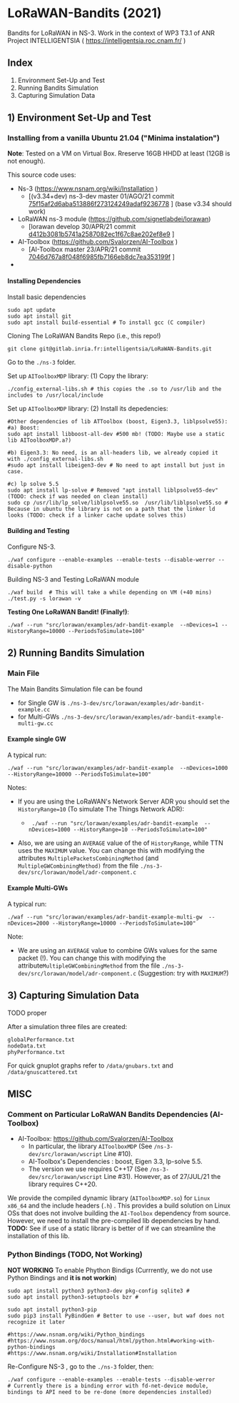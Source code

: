 # LoRaWAN-Bandits (2021)

Bandits for LoRaWAN in  NS-3. Work in the context of WP3 T3.1 of ANR Project INTELLIGENTSIA ( https://intelligentsia.roc.cnam.fr/ )


## Index

 1. Environment Set-Up and Test
 2. Running Bandits Simulation
 2. Capturing Simulation Data


## 1) Environment Set-Up and Test


###  Installing from a vanilla Ubuntu 21.04 ("Minima instalation")

**Note**: Tested on a VM on Virtual Box. Rreserve 16GB HHDD at least (12GB is not enough).

This source code uses:
 * Ns-3 (https://www.nsnam.org/wiki/Installation )
      *  [(v3.34+dev) ns-3-dev master 01/AGO/21 commit [75f15af2d6aba513886f273124249adaf9236778](https://gitlab.com/nsnam/ns-3-dev/-/commit/75f15af2d6aba513886f273124249adaf9236778)    ] (base v3.34 should work)
 * LoRaWAN ns-3 module (https://github.com/signetlabdei/lorawan)
    * [lorawan develop 30/APR/21 commit  [d412b3081b5741a2587082ec1f67c8ae202ef8e9](https://github.com/signetlabdei/lorawan/commit/d412b3081b5741a2587082ec1f67c8ae202ef8e9) ]
 * AI-Toolbox (https://github.com/Svalorzen/AI-Toolbox ) 
   *  [AI-Toolbox master  23/APR/21 commit [7046d767a8f048f6985fb7166eb8dc7ea353199f](https://github.com/Svalorzen/AI-Toolbox/commit/7046d767a8f048f6985fb7166eb8dc7ea353199f) ]
 *

####  Installing Dependencies
Install basic dependencies 
```
sudo apt update
sudo apt install git
sudo apt install build-essential # To install gcc (C compiler)
```

Cloning The LoRaWAN Bandits Repo (i.e., this repo!)
```
git clone git@gitlab.inria.fr:intelligentsia/LoRaWAN-Bandits.git
```

Go to the  `./ns-3` folder. 

Set up  `AIToolboxMDP` library: (1) Copy the library:
```
./config_external-libs.sh # this copies the .so to /usr/lib and the includes to /usr/local/include
```

Set up  `AIToolboxMDP` library: (2) Install its depedencies:
```
#Other dependencies of lib ATToolbox (boost, Eigen3.3, liblpsolve55):
#a) Boost:
sudo apt install libboost-all-dev #500 mb! (TODO: Maybe use a static lib AIToolboxMDP.a?)

#b) Eigen3.3: No need, is an all-headers lib, we already copied it with ./config_external-libs.sh 
#sudo apt install libeigen3-dev # No need to apt install but just in case.

#c) lp solve 5.5
sudo apt install lp-solve # Removed "apt install liblpsolve55-dev" (TODO: check if was needed on clean install)
sudo cp /usr/lib/lp_solve/liblpsolve55.so  /usr/lib/liblpsolve55.so # Because in ubuntu the library is not on a path that the linker ld looks (TODO: check if a linker cache update solves this)
```


####  Building and Testing 

Configure NS-3. 
```
./waf configure --enable-examples --enable-tests --disable-werror --disable-python 
```

Building NS-3 and Testing LoRaWAN module
```
./waf build  # This will take a while depending on VM (+40 mins)
./test.py -s lorawan -v
```

**Testing One LoRaWAN Bandit! (Finally!)**:
```
./waf --run "src/lorawan/examples/adr-bandit-example  --nDevices=1 --HistoryRange=10000 --PeriodsToSimulate=100"
```



## 2) Running Bandits Simulation

###  Main File
The Main Bandits Simulation file can be found
* for Single GW  is `./ns-3-dev/src/lorawan/examples/adr-bandit-example.cc`
* for Multi-GWs  `./ns-3-dev/src/lorawan/examples/adr-bandit-example-multi-gw.cc`

####  Example single GW
A typical run:

`./waf --run "src/lorawan/examples/adr-bandit-example  --nDevices=1000 --HistoryRange=10000 --PeriodsToSimulate=100"`

Notes:

* If you are using the LoRaWAN's Network Server ADR you should set the `HistoryRange=10` (To simulate The Things Network ADR):
     +  ` ./waf --run "src/lorawan/examples/adr-bandit-example  --nDevices=1000 --HistoryRange=10 --PeriodsToSimulate=100"`

* Also, we are using an `AVERAGE` value of the of `HistoryRange`, while TTN uses the `MAXIMUM` value. You can change this with
modifying the attributes `MultiplePacketsCombiningMethod` (and `MultipleGWCombiningMethod)` from the file  `./ns-3-dev/src/lorawan/model/adr-component.c` 



####  Example Multi-GWs
A typical run:

`./waf --run "src/lorawan/examples/adr-bandit-example-multi-gw  --nDevices=2000 --HistoryRange=10000 --PeriodsToSimulate=100"`

Note: 
* We are using an `AVERAGE` value to combine GWs values for the same packet (!). You can change this with
modifying the attribute`MultipleGWCombiningMethod` from the file  `./ns-3-dev/src/lorawan/model/adr-component.c`   (Suggestion: try with `MAXIMUM`?)


## 3) Capturing Simulation Data
TODO proper

After a simulation three files are created:
```
globalPerformance.txt
nodeData.txt
phyPerformance.txt
```

For quick gnuplot graphs refer to `/data/gnubars.txt` and `/data/gnuscattered.txt`

## MISC

###  Comment on Particular LoRaWAN Bandits Dependencies (AI-Toolbox)

* AI-Toolbox: https://github.com/Svalorzen/AI-Toolbox  
   + In particular, the library `AIToolboxMDP` (See `/ns-3-dev/src/lorawan/wscript` Line #10).
   + AI-Toolbox's Dependencies :  boost,  Eigen 3.3, lp-solve 5.5.
   + The version we use requires C++17 (See `/ns-3-dev/src/lorawan/wscript` Line #31). However, as of 27/JUL/21 the library requires C++20.

We provide the compiled dynamic library (`AIToolboxMDP.so`) for `Linux x86_64` and the include headers (`.h`) . This provides a build solution on Linux OSs that does not involve building the `AI-Toolbox` dependency from source. However, we need to install the pre-compiled lib dependencies by hand. **TODO:** See if use of a static library is better of if we can streamline the installation of this lib.


###  Python Bindings (TODO, Not Working)
**NOT WORKING**
To enable Phython Bindigs  (Currrently, we do not use Python Bindings and **it is not workin**)
```
sudo apt install python3 python3-dev pkg-config sqlite3 # 
sudo apt install python3-setuptools bzr # 

sudo apt install python3-pip
sudo pip3 install PyBindGen # Better to use --user, but waf does not recognize it later

#https://www.nsnam.org/wiki/Python_bindings
#https://www.nsnam.org/docs/manual/html/python.html#working-with-python-bindings 
#https://www.nsnam.org/wiki/Installation#Installation
```

Re-Configure NS-3 , go to the  `./ns-3` folder, then:
```
./waf configure --enable-examples --enable-tests --disable-werror 
# Currently there is a binding error with fd-net-device module, bindings to API need to be re-done (more dependencies installed)
```
